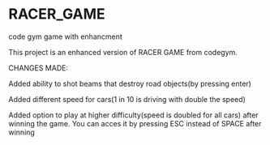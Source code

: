 # RACER_GAME
code gym game with enhancment

This project is an enhanced version of RACER GAME from codegym.

CHANGES MADE:

Added ability to shot beams that destroy road objects(by pressing enter)

Added different speed for cars(1 in 10 is driving with double the speed)

Added option to play at higher difficulty(speed is doubled for all cars) after winning the game. You can acces it by pressing ESC instead of SPACE after winning

